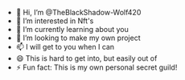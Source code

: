 - 👋 Hi, I’m @TheBlackShadow-Wolf420
- 👀 I’m interested in Nft's 
- 🌱 I’m currently learning about you
- 💞️ I’m looking to make my own project 
- 📫 I will get to you when I can 
- 😄 This is hard to get into, but easily out of 
- ⚡ Fun fact: This is my own personal secret guild!

<!---
TheBlackShadow-Wolf420/TheBlackShadow-Wolf420 is a ✨ special ✨ repository because its `README.md` (this file) appears on your GitHub profile.
You can click the Preview link to take a look at your changes.
--->
